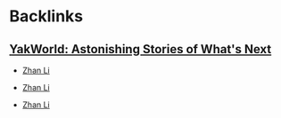 
# Backlinks
## [YakWorld: Astonishing Stories of What's Next](<YakWorld: Astonishing Stories of What's Next.md>)
- [Zhan Li](<Zhan Li.md>)

- [Zhan Li](<Zhan Li.md>)

- [Zhan Li](<Zhan Li.md>)

